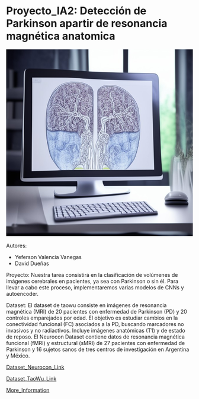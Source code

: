 # Proyecto_IA2: Detección de Parkinson apartir de  resonancia magnética anatomica
![Banner](Baner.jpeg)

Autores:
- Yeferson Valencia Vanegas
- David Dueñas

Proyecto:
Nuestra tarea consistirá en la clasificación de volúmenes de imágenes cerebrales en pacientes, ya sea con Parkinson o sin él. 
Para llevar a cabo este proceso, implementaremos varias modelos de CNNs y autoencoder.

Dataset:
El dataset de taowu consiste en imágenes de resonancia magnética (MRI) de 20 pacientes con enfermedad de Parkinson (PD) 
y 20 controles emparejados por edad. El objetivo es estudiar cambios en la conectividad funcional (FC) asociados a la PD,
buscando marcadores no invasivos y no radiactivos. Incluye imágenes anatómicas (T1) y de estado de reposo. 
El Neurocon Dataset contiene datos de resonancia magnética funcional (fMRI) y estructural (sMRI) de 27 pacientes con enfermedad de Parkinson 
y 16 sujetos sanos de tres centros de investigación en Argentina y México.

[Dataset_Neurocon_Link](https://fcp-indi.s3.amazonaws.com/data/Projects/INDI/umf_pd/neurocon.tar.gz)

[Dataset_TaoWu_Link](https://fcp-indi.s3.amazonaws.com/data/Projects/INDI/umf_pd/taowu.tar.gz)

[More_Information](https://fcon_1000.projects.nitrc.org/indi/retro/parkinsons.html)
